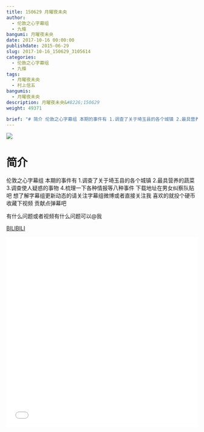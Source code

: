 ```yaml
---
title: 150629 月曜夜未央
author: 
  - 伦敦之心字幕组
  - 九條
bangumi: 月曜夜未央
date: 2017-10-16 00:00:00
publishdate: 2015-06-29
slug: 2017-10-16_150629_3105614
categories: 
  - 伦敦之心字幕组
  - 九條
tags: 
  - 月曜夜未央
  - 村上信五
bangumis: 
  - 月曜夜未央
description: 月曜夜未央&#8226;150629
weight: 49371

brief: "# 简介 伦敦之心字幕组 本期的事件有 1.调查了关于埼玉县的各个城镇 2.最具营养的蔬菜 3.调查使人疑惑的事物 4.梳理一下各种情报等八种事件 下载地址在男女纠察队贴吧 想了解字幕组更新动态的请关注字幕组微博或者直接关注我 喜欢的就投个硬币 收藏下视频 贡献点弹幕吧 有什么问题或者视频有什么问题可以@我"
---
```


![](https://i.imgur.com/hdb3Ldh.jpg)

# 简介  
伦敦之心字幕组 本期的事件有 1.调查了关于埼玉县的各个城镇 2.最具营养的蔬菜 3.调查使人疑惑的事物 4.梳理一下各种情报等八种事件 下载地址在男女纠察队贴吧 想了解字幕组更新动态的请关注字幕组微博或者直接关注我 喜欢的就投个硬币 收藏下视频 贡献点弹幕吧


有什么问题或者视频有什么问题可以@我

  [BILIBILI](https://www.bilibili.com/video/av3105614/)


<div class="vcontainer">  <iframe class='video' src="//www.bilibili.com/blackboard/player.html?aid=3105614" width="100%" height="500" frameborder="0" allowfullscreen="allowfullscreen"></iframe></div>
